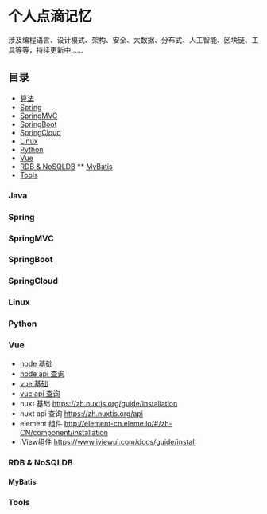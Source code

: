 # 个人点滴记忆

涉及编程语言、设计模式、架构、安全、大数据、分布式、人工智能、区块链、工具等等，持续更新中......

## 目录
* [算法](../_posts/Algorithms/算法时间复杂度.md)
* [Spring](#spring)
* [SpringMVC](#springmvc)
* [SpringBoot](#springBoot)
* [SpringCloud](#springCloud)
* [Linux](#linux)
* [Python](#python)
* [Vue](#vue)
* [RDB & NoSQLDB](#rdb--nosqldb)
** [MyBatis](#mybatis)
* [Tools](#tools)
### Java

### Spring

### SpringMVC

### SpringBoot

### SpringCloud

### Linux

### Python

### Vue
* <a href="https://www.runoob.com/nodejs/nodejs-tutorial.html" target="_self">node 基础</a>
* <a href="http://nodejs.cn/api/" target="_parent">node api 查询</a>
* <a href="https://router.vuejs.org/zh/guide/" target="_top">vue 基础</a>
* <a href="https://router.vuejs.org/zh/api/" target="_blank"> vue api 查询</a>
* nuxt 基础
https://zh.nuxtjs.org/guide/installation
* nuxt api 查询
https://zh.nuxtjs.org/api
* element 组件
http://element-cn.eleme.io/#/zh-CN/component/installation
* iView组件
https://www.iviewui.com/docs/guide/install

### RDB & NoSQLDB
#### MyBatis

### Tools
